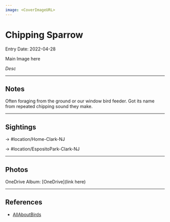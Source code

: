 ```yaml
---
image: <CoverImageURL>
---
```


# Chipping Sparrow
Entry Date: 2022-04-28


Main Image here

*Desc*

---------------------------------------------------------------
## Notes
Often foraging from the ground or our window bird feeder. Got its name from repeated chipping sound they make.

---------------------------------------------------------------
## Sightings

-> #location/Home-Clark-NJ 

-> #location/EspositoPark-Clark-NJ 

---------------------------------------------------------------
## Photos
OneDrive Album: [OneDrive](link here)

---------------------------------------------------------------
## References
- [AllAboutBirds](https://www.allaboutbirds.org/guide/Chipping_Sparrow/overview)